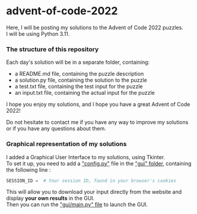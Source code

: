 # advent-of-code-2022

Here, I will be posting my solutions to the Advent of Code 2022 puzzles.  
I will be using Python 3.11.

### The structure of this repository

Each day's solution will be in a separate folder, containing:

- a README.md file, containing the puzzle description
- a solution.py file, containing the solution to the puzzle
- a test.txt file, containing the test input for the puzzle
- an input.txt file, containing the actual input for the puzzle

I hope you enjoy my solutions, and I hope you have a great Advent of Code 2022!

Do not hesitate to contact me if you have any way to improve my solutions or if you have any questions about them.

### Graphical representation of my solutions

I added a Graphical User Interface to my solutions, using Tkinter.  
To set it up, you need to add a ["config.py"](gui/config.py) file in the ["gui" folder](gui), containing the following line :

```python
SESSION_ID =  # Your session ID, found in your browser's cookies
```

This will allow you to download your input directly from the website and display **your own results** in the GUI.  
Then you can run the ["gui/main.py" file](gui/main.py) to launch the GUI.